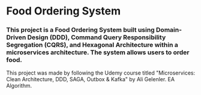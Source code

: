# Food Ordering System

### This project is a Food Ordering System built using Domain-Driven Design (DDD), Command Query Responsibility Segregation (CQRS), and Hexagonal Architecture within a microservices architecture. The system allows users to order food.

 This project was made by following the Udemy course titled "Microservices: Clean Architecture, DDD, SAGA, Outbox & Kafka" by Ali Gelenler. EA Algorithm.
